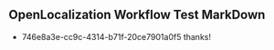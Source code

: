 ## OpenLocalization Workflow Test MarkDown
* 746e8a3e-cc9c-4314-b71f-20ce7901a0f5 thanks!

<!--HONumber=Aug16_HO4-->



